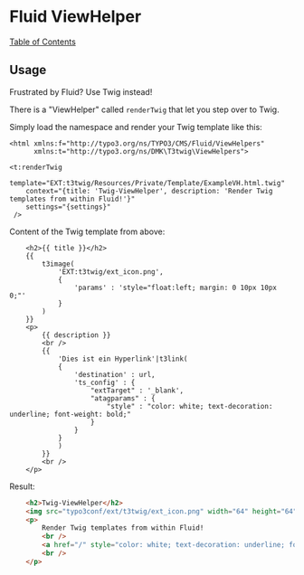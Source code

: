 # Fluid ViewHelper

[Table of Contents](../../README.md)


## Usage

Frustrated by Fluid? Use Twig instead!

There is a "ViewHelper" called `renderTwig` that let you step over to Twig.

Simply load the namespace and render your Twig template like this:

```
<html xmlns:f="http://typo3.org/ns/TYPO3/CMS/Fluid/ViewHelpers"
	  xmlns:t="http://typo3.org/ns/DMK\T3twig\ViewHelpers">

<t:renderTwig 
	template="EXT:t3twig/Resources/Private/Template/ExampleVH.html.twig" 
	context="{title: 'Twig-ViewHelper', description: 'Render Twig templates from within Fluid!'}" 
	settings="{settings}"
 />

```

Content of the Twig template from above:

```twig
    <h2>{{ title }}</h2>
    {{
        t3image(
            'EXT:t3twig/ext_icon.png',
            {
                'params' : 'style="float:left; margin: 0 10px 10px 0;"'
            }
        )
    }}
    <p>
        {{ description }}
        <br />
        {{
            'Dies ist ein Hyperlink'|t3link(
            {
                'destination' : url,
                'ts_config' : {
                    "extTarget" : '_blank',
                    "atagparams" : {
                        "style" : "color: white; text-decoration: underline; font-weight: bold;"
                    }
                }
            }
            )
        }}
        <br />
    </p>
```

Result:

```html
    <h2>Twig-ViewHelper</h2>
    <img src="typo3conf/ext/t3twig/ext_icon.png" width="64" height="64"  style="float:left; margin: 0 10px 10px 0;"  alt="" >
    <p>
        Render Twig templates from within Fluid!
        <br />
        <a href="/" style="color: white; text-decoration: underline; font-weight: bold;">Dies ist ein Hyperlink</a>
        <br />
    </p>
```

